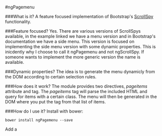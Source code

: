 #ngPagemenu

###What is it?
A feature focused implementation of Bootstrap's [ScrollSpy](http://getbootstrap.com/javascript/#scrollspy) functionality.

###Feature focused?
Yes. There are various versions of ScrollSpys available, in the example linked we have a menu version and in Bootstrap's documentation we have a side menu. This version is focused on implementing the side menu version with some dynamic properties. This is inicdently why I choose to call it ngPagemenu and not ngScrollSpy. If someone wants to implement the more generic version the name is available.

###Dynamic properties?
The idea is to generate the menu dynamicly from the DOM according to certain selection rules.

###How does it work?
The module provides two directives, *pageitems* attribute and *<pagemenu>* tag. The *pageitems* tag will parse the included HTML and query for items with a certain class. The menu will then be generated in the DOM where you put the *<pagemenu>* tag from that list of items. 

###How do I use it?
Install with bower:

    bower install ngPagemenu --save

Add a <script> to your index.html:

    <script src="/bower_components/ngPaemenu/dist/ngPagemenu.js"></script>

And add ngPagemeu as a dependency for your app:

    angular.module('myApp', ['ngPagemenu']);

###Any customization?
The *pageitems* attribute accepts two parameters, *selector* and *topmargin*. The *selector* specifies the class used to query the DOM for menu items. The *topmargin* specifies a scrolling offset that is useful if you contain a static header and don't want your items to be under that static header when you click on the menu to scroll to them.

###The pageitems thing generates a list but the pagemenu can be a tree. How does that work?
The list is mapped to a tree using the following heuristic. A type is generated for the item based on the tag name and classes. The type is compared to the previous item's type. If they are equal this new item is a sibling of the previous item. Otherwise we traverse a stack of parents. If a matching type is found the stack is popped to that level and the new item becomes a sibling at that level. If no parent is found the stack is pushed and the new item becomes a child of the last item.

For a more visual demonstration, consider the following list of items:

    <h2 id="1" class="item">Item 1</h2>
    <h2 id="2" class="item">Item 2</h2>
    <h3 id="3" class="item">Item 3</h3>
    <h4 id="4" class="item">Item 4</h4>
    <h4 id="5" class="item">Item 5</h4>
    <h2 id="6" class="item">Item 6</h2>
    <h2 id="7" class="item subitem">Item 7</h2>

This will be mapped to the following tree:

    Item 1
    Item 2
        Item 3
            Item 4
            Item 5
    Item 6
        Item 7

###Dependencies?
Only AngularJS. This does not in any way depend on jQuery, Bootstrap's js or css, or AngularUI.

###Example?
The *demo* directory contains *demo.html*. Clone the repo and open that in a browser to see a fully working example.

###Credits?
Aside for the Bootstrap people for the obvious inspiration, this code was inspired by Evil Closet Monkey's answere to a question on [StackExchange](http://stackoverflow.com/questions/17470370/how-to-implement-a-scrollspy-in-angular-js-the-right-way).

###And you are?
Magnús Örn Gylfason, a web programmer working in the banking industry in Iceland. You can contact me at

+ Twitter: [@mgns74](https://www.twitter.com/mgns74)
+ Google+: [Magnús Örn Gylfason](https://plus.google.com/u/0/+MagnúsÖrnGylfason/posts)

###Is it done?
Yes! Obviously if you find some devilish bug, create an issue or contact me. But as far as features goes, this is finished.

###Licence
The MIT License (MIT)

Copyright (c) 2014 Magnús Örn Gylfason

Permission is hereby granted, free of charge, to any person obtaining a copy
of this software and associated documentation files (the "Software"), to deal
in the Software without restriction, including without limitation the rights
to use, copy, modify, merge, publish, distribute, sublicense, and/or sell
copies of the Software, and to permit persons to whom the Software is
furnished to do so, subject to the following conditions:

The above copyright notice and this permission notice shall be included in all
copies or substantial portions of the Software.

THE SOFTWARE IS PROVIDED "AS IS", WITHOUT WARRANTY OF ANY KIND, EXPRESS OR
IMPLIED, INCLUDING BUT NOT LIMITED TO THE WARRANTIES OF MERCHANTABILITY,
FITNESS FOR A PARTICULAR PURPOSE AND NONINFRINGEMENT. IN NO EVENT SHALL THE
AUTHORS OR COPYRIGHT HOLDERS BE LIABLE FOR ANY CLAIM, DAMAGES OR OTHER
LIABILITY, WHETHER IN AN ACTION OF CONTRACT, TORT OR OTHERWISE, ARISING FROM,
OUT OF OR IN CONNECTION WITH THE SOFTWARE OR THE USE OR OTHER DEALINGS IN THE
SOFTWARE.